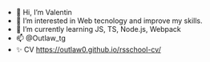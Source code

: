 - 👋 Hi, I’m Valentin
- 👀 I’m interested in Web tecnology and improve my skills. 
- 🌱 I’m currently learning JS, TS, Node.js, Webpack
- 📫 @Outlaw_tg 
- ✨ CV https://outlaw0.github.io/rsschool-cv/

<!---
OutLaw0/OutLaw0 is a ✨ special ✨ repository because its `README.md` (this file) appears on your GitHub profile.
You can click the Preview link to take a look at your changes.
--->
